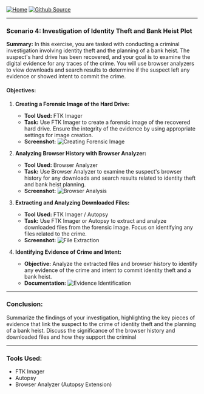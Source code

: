 <div style="display: inline-block;">
  <a href="https://breachopen.github.io/Chas-Riley/">
    <img src="https://img.shields.io/badge/Home-3ba0e6" alt="Home">
  </a>
</div>

<div style="display: inline-block;">
  <a href="https://github.com/BreachOpen/Chas-Riley/" target="_blank">
    <img src="https://img.shields.io/badge/Github_Source-3ba0e6" alt="Github Source">
  </a>
</div>

---

### Scenario 4: Investigation of Identity Theft and Bank Heist Plot

**Summary:**
In this exercise, you are tasked with conducting a criminal investigation involving identity theft and the planning of a bank heist. The suspect's hard drive has been recovered, and your goal is to examine the digital evidence for any traces of the crime. You will use browser analyzers to view downloads and search results to determine if the suspect left any evidence or showed intent to commit the crime.

#### Objectives:

1. **Creating a Forensic Image of the Hard Drive:**
   - **Tool Used:** FTK Imager
   - **Task:** Use FTK Imager to create a forensic image of the recovered hard drive. Ensure the integrity of the evidence by using appropriate settings for image creation.
   - **Screenshot:** ![Creating Forensic Image](insert_screenshot_here)

2. **Analyzing Browser History with Browser Analyzer:**
   - **Tool Used:** Browser Analyzer
   - **Task:** Use Browser Analyzer to examine the suspect's browser history for any downloads and search results related to identity theft and bank heist planning.
   - **Screenshot:** ![Browser Analysis](insert_screenshot_here)

3. **Extracting and Analyzing Downloaded Files:**
   - **Tool Used:** FTK Imager / Autopsy
   - **Task:** Use FTK Imager or Autopsy to extract and analyze downloaded files from the forensic image. Focus on identifying any files related to the crime.
   - **Screenshot:** ![File Extraction](insert_screenshot_here)

4. **Identifying Evidence of Crime and Intent:**
   - **Objective:** Analyze the extracted files and browser history to identify any evidence of the crime and intent to commit identity theft and a bank heist.
   - **Documentation:** ![Evidence Identification](insert_screenshot_here)

---

### Conclusion:

Summarize the findings of your investigation, highlighting the key pieces of evidence that link the suspect to the crime of identity theft and the planning of a bank heist. Discuss the significance of the browser history and downloaded files and how they support the criminal 

---

### Tools Used:
- FTK Imager
- Autopsy
- Browser Analyzer (Autopsy Extension)

